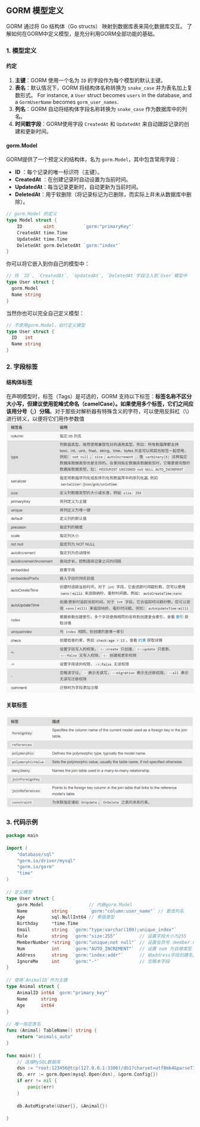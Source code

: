 ## GORM 模型定义
GORM 通过将 Go 结构体（Go structs） 映射到数据库表来简化数据库交互。 了解如何在GORM中定义模型，是充分利用GORM全部功能的基础。

### 1. 模型定义

#### 约定
1. **主键**：GORM 使用一个名为 `ID` 的字段作为每个模型的默认主键。 
2. **表名**：默认情况下，GORM 将结构体名称转换为 `snake_case` 并为表名加上复数形式。 For instance, a `User` struct becomes `users` in the database, and a `GormUserName` becomes `gorm_user_names`.
3. **列名**：GORM 自动将结构体字段名称转换为 `snake_case` 作为数据库中的列名。
4. **时间戳字段**：GORM使用字段 `CreatedAt` 和 `UpdatedAt` 来自动跟踪记录的创建和更新时间。

#### gorm.Model
GORM提供了一个预定义的结构体，名为 `gorm.Model`，其中包含常用字段：
- **ID** ：每个记录的唯一标识符（主键）。
- **CreatedAt** ：在创建记录时自动设置为当前时间。 
- **UpdatedAt**：每当记录更新时，自动更新为当前时间。 
- **DeletedAt**：用于软删除（将记录标记为已删除，而实际上并未从数据库中删除）。

```go
// gorm.Model 的定义
type Model struct {
    ID        uint           `gorm:"primaryKey"`
    CreatedAt time.Time
    UpdatedAt time.Time
    DeletedAt gorm.DeletedAt `gorm:"index"`
}
```
你可以将它嵌入到你自己的模型中：
```go
// 将 `ID`, `CreatedAt`, `UpdatedAt`, `DeletedAt`字段注入到`User`模型中
type User struct {
  gorm.Model
  Name string
}
```
当然你也可以完全自己定义模型：
```go
// 不使用gorm.Model，自行定义模型
type User struct {
  ID   int
  Name string
}
```

### 2. 字段标签
#### 结构体标签
在声明模型时，标签（Tags）是可选的，GORM 支持以下标签：**标签名称不区分大小写，但建议使用驼峰式命名（camelCase）。如果使用多个标签，它们之间应该用分号（;）分隔**。对于那些对解析器有特殊含义的字符，可以使用反斜杠（\）进行转义，以便将它们用作参数值
![结构体标签](./pictures/img1.png)

#### 关联标签
![结构体标签](./pictures/img2.png)


### 3. 代码示例
```go
package main

import (
	"database/sql"
	"gorm.io/driver/mysql"
	"gorm.io/gorm"
	"time"
)

// 定义模型
type User struct {
	gorm.Model                 // 内嵌gorm.Model
	Name         string        `gorm:"column:user_name"` // 更改列名
	Age          sql.NullInt64 // 零值类型
	Birthday     *time.Time
	Email        string  `gorm:"type:varchar(100);unique_index"`
	Role         string  `gorm:"size:255"`        // 设置字段大小为255
	MemberNumber *string `gorm:"unique;not null"` // 设置会员号（member number）唯一并且不为空
	Num          int     `gorm:"AUTO_INCREMENT"`  // 设置 num 为自增类型
	Address      string  `gorm:"index:addr"`      // 给address字段创建名为addr的索引
	IgnoreMe     int     `gorm:"-"`               // 忽略本字段
}

// 使用`AnimalID`作为主键
type Animal struct {
	AnimalID int64 `gorm:"primary_key"`
	Name     string
	Age      int64
}

// 唯一指定表名
func (Animal) TableName() string {
	return "animals_auto"
}

func main() {
	// 连接MySQL数据库
	dsn := "root:123456@tcp(127.0.0.1:3306)/db1?charset=utf8mb4&parseTime=True&loc=Local"
	db, err := gorm.Open(mysql.Open(dsn), &gorm.Config{})
	if err != nil {
		panic(err)
	}

	db.AutoMigrate(&User{}, &Animal{})

}

```
